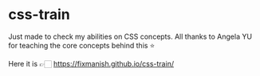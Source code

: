 # css-train
Just made to check my abilities on CSS concepts. All thanks to Angela YU for teaching the core concepts behind this ⭐

Here it is 👉🏻 https://fixmanish.github.io/css-train/
